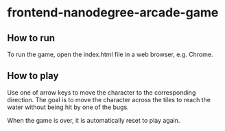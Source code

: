 frontend-nanodegree-arcade-game
===============================

How to run
----------

To run the game, open the index.html file in a web browser, e.g. Chrome.


How to play
-----------

Use one of arrow keys to move the character to the corresponding direction.
The goal is to move the character across the tiles to reach the water without
being hit by one of the bugs.

When the game is over, it is automatically reset to play again.
